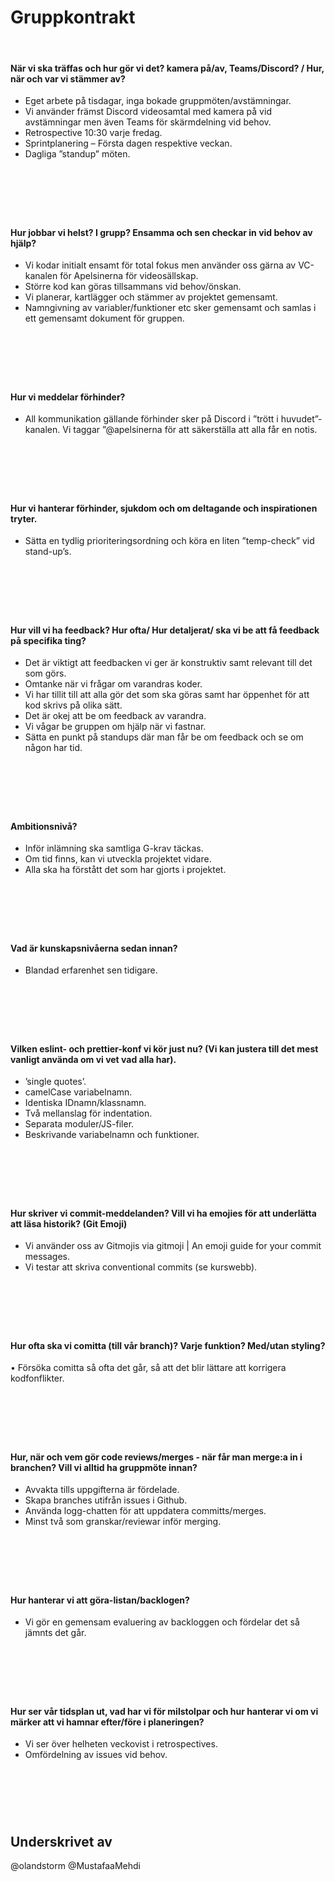 # Gruppkontrakt

&nbsp;

#### När vi ska träffas och hur gör vi det? kamera på/av, Teams/Discord? / Hur, när och var vi stämmer av?

- Eget arbete på tisdagar, inga bokade gruppmöten/avstämningar.
- Vi använder främst Discord videosamtal med kamera på vid avstämningar men även Teams för skärmdelning vid behov.
- Retrospective 10:30 varje fredag.
- Sprintplanering – Första dagen respektive veckan.
- Dagliga ”standup” möten.

## &nbsp;

&nbsp;

#### Hur jobbar vi helst? I grupp? Ensamma och sen checkar in vid behov av hjälp?

- Vi kodar initialt ensamt för total fokus men använder oss gärna av VC-kanalen för Apelsinerna för videosällskap.
- Större kod kan göras tillsammans vid behov/önskan.
- Vi planerar, kartlägger och stämmer av projektet gemensamt.
- Namngivning av variabler/funktioner etc sker gemensamt och samlas i ett gemensamt dokument för gruppen.

## &nbsp;

&nbsp;

#### Hur vi meddelar förhinder?

- All kommunikation gällande förhinder sker på Discord i ”trött i huvudet”-kanalen. Vi taggar ”@apelsinerna för att säkerställa att alla får en notis.

## &nbsp;

&nbsp;

#### Hur vi hanterar förhinder, sjukdom och om deltagande och inspirationen tryter.

- Sätta en tydlig prioriteringsordning och köra en liten ”temp-check” vid stand-up’s.

## &nbsp;

&nbsp;

#### Hur vill vi ha feedback? Hur ofta/ Hur detaljerat/ ska vi be att få feedback på specifika ting?

- Det är viktigt att feedbacken vi ger är konstruktiv samt relevant till det som görs.
- Omtanke när vi frågar om varandras koder.
- Vi har tillit till att alla gör det som ska göras samt har öppenhet för att kod skrivs på olika sätt.
- Det är okej att be om feedback av varandra.
- Vi vågar be gruppen om hjälp när vi fastnar.
- Sätta en punkt på standups där man får be om feedback och se om någon har tid.

## &nbsp;

&nbsp;

#### Ambitionsnivå?

- Inför inlämning ska samtliga G-krav täckas.
- Om tid finns, kan vi utveckla projektet vidare.
- Alla ska ha förstått det som har gjorts i projektet.

## &nbsp;

&nbsp;

#### Vad är kunskapsnivåerna sedan innan?

- Blandad erfarenhet sen tidigare.

## &nbsp;

&nbsp;

#### Vilken eslint- och prettier-konf vi kör just nu? (Vi kan justera till det mest vanligt använda om vi vet vad alla har).

- ’single quotes’.
- camelCase variabelnamn.
- Identiska IDnamn/klassnamn.
- Två mellanslag för indentation.
- Separata moduler/JS-filer.
- Beskrivande variabelnamn och funktioner.

## &nbsp;

&nbsp;

#### Hur skriver vi commit-meddelanden? Vill vi ha emojies för att underlätta att läsa historik? (Git Emoji)

- Vi använder oss av Gitmojis via gitmoji | An emoji guide for your commit messages.
- Vi testar att skriva conventional commits (se kurswebb).

## &nbsp;

&nbsp;

#### Hur ofta ska vi comitta (till vår branch)? Varje funktion? Med/utan styling?

• Försöka comitta så ofta det går, så att det blir lättare att korrigera kodfonflikter.

## &nbsp;

&nbsp;

#### Hur, när och vem gör code reviews/merges - när får man merge:a in i branchen? Vill vi alltid ha gruppmöte innan?

- Avvakta tills uppgifterna är fördelade.
- Skapa branches utifrån issues i Github.
- Använda logg-chatten för att uppdatera committs/merges.
- Minst två som granskar/reviewar inför merging.

## &nbsp;

&nbsp;

#### Hur hanterar vi att göra-listan/backlogen?

- Vi gör en gemensam evaluering av backloggen och fördelar det så jämnts det går.

## &nbsp;

&nbsp;

#### Hur ser vår tidsplan ut, vad har vi för milstolpar och hur hanterar vi om vi märker att vi hamnar efter/före i planeringen?

- Vi ser över helheten veckovist i retrospectives.
- Omfördelning av issues vid behov.

## &nbsp;

&nbsp;

## Underskrivet av

@olandstorm
@MustafaaMehdi